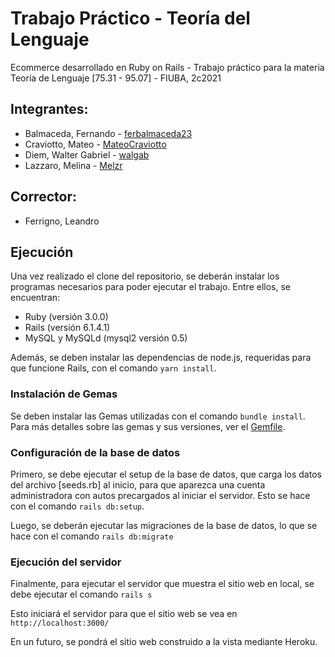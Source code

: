 # Trabajo Práctico - Teoría del Lenguaje

Ecommerce desarrollado en Ruby on Rails - Trabajo práctico para la materia Teoría de Lenguaje [75.31 - 95.07] - FIUBA, 2c2021

## Integrantes:
- Balmaceda, Fernando - [ferbalmaceda23](https://github.com/ferbalmaceda23)
- Craviotto, Mateo - [MateoCraviotto](https://github.com/MateoCraviotto)
- Diem, Walter Gabriel - [walgab](https://github.com/walgab)
- Lazzaro, Melina - [Melzr](https://github.com/Melzr)

## Corrector:
- Ferrigno, Leandro

## Ejecución
Una vez realizado el clone del repositorio, se deberán instalar los programas necesarios para poder ejecutar el trabajo. Entre ellos, se encuentran:

- Ruby (versión 3.0.0)
- Rails (versión 6.1.4.1)
- MySQL y MySQLd (mysql2 versión 0.5) 

Además, se deben instalar las dependencias de node.js, requeridas para que funcione Rails, con el comando ```yarn install```.

### Instalación de Gemas
Se deben instalar las Gemas utilizadas con el comando ```bundle install```.
Para más detalles sobre las gemas y sus versiones, ver el [Gemfile](https://github.com/MateoCraviotto/TP-Ruby-TDL/blob/main/ecommerce/Gemfile).

### Configuración de la base de datos

Primero, se debe ejecutar el setup de la base de datos, que carga los datos del archivo [seeds.rb] al inicio, para que aparezca una cuenta administradora con autos precargados al iniciar el servidor. Esto se hace con el comando ```rails db:setup```.

Luego, se deberán ejecutar las migraciones de la base de datos, lo que se hace con el comando ```rails db:migrate```


### Ejecución del servidor

Finalmente, para ejecutar el servidor que muestra el sitio web en local, se debe ejecutar el comando ```rails s```

Esto iniciará el servidor para que el sitio web se vea en ```http://localhost:3000/```

En un futuro, se pondrá el sitio web construido a la vista mediante Heroku.
